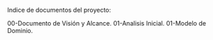 Indice de documentos del proyecto:

00-Documento de Visión y Alcance.
01-Analisis Inicial.
01-Modelo de Dominio.
